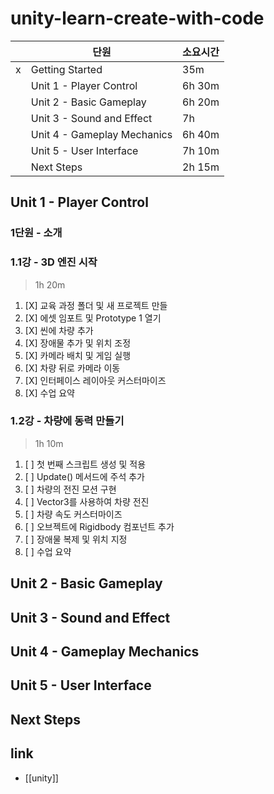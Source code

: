 # unity-learn-create-with-code

|   | 단원                        | 소요시간 |
|---|-----------------------------|----------|
| x | Getting Started             | 35m      |
|   | Unit 1 - Player Control     | 6h 30m   |
|   | Unit 2 - Basic Gameplay     | 6h 20m   |
|   | Unit 3 - Sound and Effect   | 7h       |
|   | Unit 4 - Gameplay Mechanics | 6h 40m   |
|   | Unit 5 - User Interface     | 7h 10m   |
|   | Next Steps                  | 2h 15m   |

## Unit 1 - Player Control
### 1단원 - 소개

### 1.1강 - 3D 엔진 시작 
> 1h 20m
1. [X] 교육 과정 폴더 및 새 프로젝트 만들 
2. [X] 에셋 임포트 및 Prototype 1 열기    
3. [X] 씬에 차량 추가                     
4. [X] 장애물 추가 및 위치 조정           
5. [X] 카메라 배치 및 게임 실행
6. [X] 차량 뒤로 카메라 이동              
7. [X] 인터페이스 레이아웃 커스터마이즈   
8. [X] 수업 요약                          

### 1.2강 - 차량에 동력 만들기
> 1h 10m
1. [ ] 첫 번째 스크립트 생성 및 적용
2. [ ] Update() 메서드에 주석 추가
3. [ ] 차량의 전진 모션 구현
4. [ ] Vector3를 사용하여 차량 전진
5. [ ] 차량 속도 커스터마이즈
6. [ ] 오브젝트에 Rigidbody 컴포넌트 추가
7. [ ] 장애물 복제 및 위치 지정
8. [ ] 수업 요약

## Unit 2 - Basic Gameplay    

## Unit 3 - Sound and Effect  

## Unit 4 - Gameplay Mechanics

## Unit 5 - User Interface    

## Next Steps                 

## link
- [[unity]]
